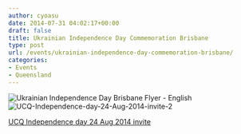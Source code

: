 ```yaml
---
author: cyoasu
date: 2014-07-31 04:02:17+00:00
draft: false
title: Ukrainian Independence Day Commemoration Brisbane
type: post
url: /events/ukrainian-independence-day-commemoration-brisbane/
categories:
- Events
- Queensland
---
```


![Ukrainian Independence Day Brisbane Flyer - English](http://www.ozeukes.com/wp-content/uploads/2014/08/UCQ-Independence-day-24-Aug-2014-invite-1.jpg)
![UCQ-Independence-day-24-Aug-2014-invite-2](http://www.ozeukes.com/wp-content/uploads/2014/08/UCQ-Independence-day-24-Aug-2014-invite-2.jpg)








[UCQ Independence day 24 Aug 2014 invite](http://www.ozeukes.com/wp-content/uploads/2014/07/UCQ-Independence-day-24-Aug-2014-invite.pdf)

